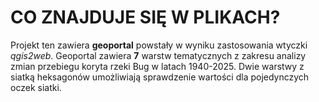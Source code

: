 # CO ZNAJDUJE SIĘ W PLIKACH?
Projekt ten zawiera **geoportal** powstały w wyniku zastosowania wtyczki *qgis2web*. Geoportal zawiera **7** warstw tematycznych z zakresu analizy zmian przebiegu koryta rzeki Bug w latach 1940-2025. Dwie warstwy z siatką heksagonów umożliwiają sprawdzenie wartości dla pojedynczych oczek siatki.
